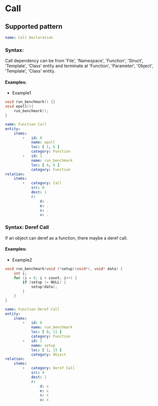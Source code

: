 # Call


## Supported pattern
```yaml
name: Call Declaration
```
### Syntax: 
Call dependency can be from 'File', 'Namespace', 'Function', 'Struct', 'Template',  'Class' entity and terminate at 'Function', 'Parameter',  'Object', 'Template', 'Class' entity.

#### Examples: 

- Example1
```cpp
void run_benchmark() {}
void epoll(){
    run_benchmark();
}
```

```yaml
name: Function Call
entity:
    items:
        -   id: 0
            name: epoll
            loc: [ 1, 6 ]
            category: Function
        -   id: 1
            name: run_benchmark
            loc: [ 4, 6 ]
            category: Function
relation:
    items:
        -   category: Call
            src: 0
            dest: 1
            r:
                d: .
                e: .
                s: .
                u: .
```


### Syntax: Deref Call
If an object can deref as a function, there maybe a deref call.

#### Examples: 

- Example2
```cpp
void run_benchmark(void (*setup)(void*), void* data) {
    int i;
    for (i = 0; i < count; i++) {
        if (setup != NULL) {
            setup(data);
        }
    }
}
```

```yaml
name: Function Deref Call
entity:
    items:
        -   id: 0
            name: run_benchmark
            loc: [ 0, 11 ]
            category: Function
        -   id: 1
            name: setup
            loc: [ 1, 15 ]
            category: Object
relation:
    items:
        -   category: Deref Call
            src: 0
            dest: 1
            r:
                d: x
                e: x
                s: x
                u: x
```